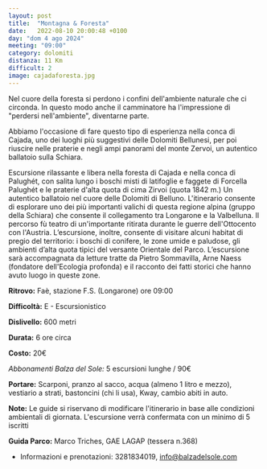 ```yaml
---
layout: post
title:  "Montagna & Foresta"
date:   2022-08-10 20:00:48 +0100
day: "dom 4 ago 2024"
meeting: "09:00"
category: dolomiti
distanza: 11 Km
difficult: 2
image: cajadaforesta.jpg
---
```


Nel cuore della foresta si perdono i confini dell'ambiente naturale che ci circonda. In questo modo anche il camminatore ha l'impressione di "perdersi nell'ambiente", diventarne parte.

Abbiamo l'occasione di fare questo tipo di esperienza nella conca di Cajada, uno dei luoghi più suggestivi delle Dolomiti Bellunesi, per poi riuscire nelle praterie e negli ampi panorami del monte Zervoi, un autentico ballatoio sulla Schiara.

Escursione rilassante e libera nella foresta di Cajada e nella conca di Palughét, con salita lungo i boschi misti di latifoglie e faggete di Forcella Palughét e le praterie d'alta quota di cima Zirvoi (quota 1842 m.) Un autentico ballatoio nel cuore delle Dolomiti di Belluno.
L'itinerario consente di esplorare uno dei più importanti valichi di questa regione alpina (gruppo della Schiara) che consente il collegamento tra Longarone e la Valbelluna. Il percorso fù teatro di un'importante ritirata durante le guerre dell'Ottocento con l'Austria.
L’escursione, inoltre, consente di visitare alcuni habitat di pregio del territorio: i boschi di conifere, le zone umide e paludose, gli ambienti d’alta quota tipici del versante Orientale del Parco.
L’escursione sarà accompagnata da letture tratte da Pietro Sommavilla, Arne Naess (fondatore dell'Ecologia profonda) e il racconto dei fatti storici che hanno avuto luogo in queste zone.

**Ritrovo:** Faè, stazione F.S. (Longarone) ore 09:00

**Difficoltà:** E - Escursionistico

**Dislivello:** 600 metri

**Durata:** 6 ore circa

**Costo:** 20€ 

*Abbonamenti Balza del Sole:* 5 escursioni lunghe / 90€

**Portare:** Scarponi, pranzo al sacco, acqua (almeno 1 litro e mezzo), vestiario a strati, bastoncini (chi li usa), Kway, cambio abiti in auto.

**Note:** Le guide si riservano di modificare l'itinerario in base alle condizioni ambientali di giornata. L'escursione verrà confermata con un minimo di 5 iscritti

**Guida Parco:** Marco Triches, GAE LAGAP (tessera n.368) 

+ Informazioni e prenotazioni: 3281834019, info@balzadelsole.com
